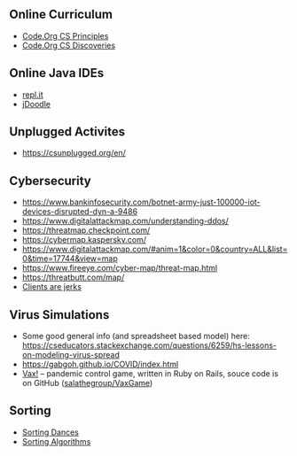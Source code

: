 ## Online Curriculum
* [Code.Org CS Principles](https://studio.code.org/courses/csp-2018)
* [Code.Org CS Discoveries](https://studio.code.org/courses/csd-2019)

## Online Java IDEs
* [repl.it](https://repl.it)
* [jDoodle](https://www.jdoodle.com/online-java-compiler/)

## Unplugged Activites
* https://csunplugged.org/en/

## Cybersecurity
* https://www.bankinfosecurity.com/botnet-army-just-100000-iot-devices-disrupted-dyn-a-9486
* https://www.digitalattackmap.com/understanding-ddos/
* https://threatmap.checkpoint.com/
* https://cybermap.kaspersky.com/
* https://www.digitalattackmap.com/#anim=1&color=0&country=ALL&list=0&time=17744&view=map
* https://www.fireeye.com/cyber-map/threat-map.html
* https://threatbutt.com/map/
* [Clients are jerks](https://caitiem.com/2015/06/23/clients-are-jerks-aka-how-halo-4-dosed-the-services-at-launch-how-we-survived/)

## Virus Simulations
* Some good general info (and spreadsheet based model) here: https://cseducators.stackexchange.com/questions/6259/hs-lessons-on-modeling-virus-spread
* https://gabgoh.github.io/COVID/index.html
* [Vax!](https://vax.herokuapp.com) – pandemic control game, written in Ruby on Rails, souce code is on GitHub ([salathegroup/VaxGame](https://github.com/salathegroup/VaxGame))

## Sorting
* [Sorting Dances](https://www.youtube.com/user/AlgoRythmics)
* [Sorting Algorithms](toptal.com/developers/sorting-algorithms)
